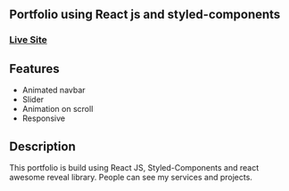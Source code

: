 ## Portfolio using React js and styled-components

### [Live Site](https://amrtarek-portfolio.vercel.app/)

## Features

- Animated navbar
- Slider
- Animation on scroll
- Responsive

## Description

This portfolio is build using React JS, Styled-Components and react awesome reveal library. People can see my services and projects.
